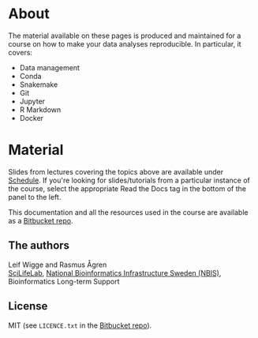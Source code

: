 # About
The material available on these pages is produced and maintained for a course on how to make your data analyses reproducible. In particular, it covers:

* Data management
* Conda
* Snakemake
* Git
* Jupyter
* R Markdown
* Docker

# Material

Slides from lectures covering the topics above are available under [Schedule](schedule.md). If you're looking for slides/tutorials from a particular instance of the course, select the appropriate Read the Docs tag in the bottom of the panel to the left.

This documentation and all the resources used in the course are available as a [Bitbucket repo](https://bitbucket.org/scilifelab-lts/reproducible_research_course.git).

## The authors
Leif Wigge and Rasmus Ågren  
[SciLifeLab](https://www.scilifelab.se), [National Bioinformatics Infrastructure Sweden (NBIS)](https://www.nbis.se), Bioinformatics Long-term Support

## License
MIT (see `LICENCE.txt` in the [Bitbucket repo](https://bitbucket.org/scilifelab-lts/reproducible_research_course.git)).
